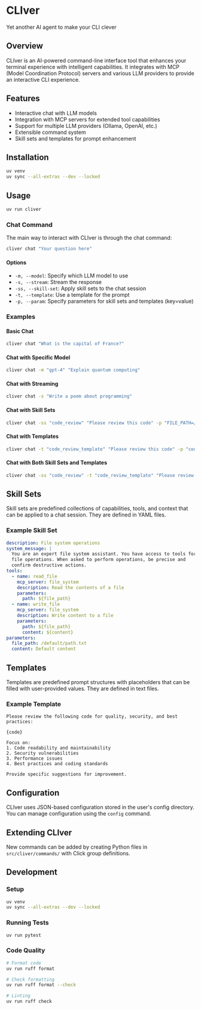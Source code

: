 # CLIver
Yet another AI agent to make your CLI clever

## Overview
CLIver is an AI-powered command-line interface tool that enhances your terminal experience with intelligent capabilities.
It integrates with MCP (Model Coordination Protocol) servers and various LLM providers to provide an interactive CLI experience.

## Features
- Interactive chat with LLM models
- Integration with MCP servers for extended tool capabilities
- Support for multiple LLM providers (Ollama, OpenAI, etc.)
- Extensible command system
- Skill sets and templates for prompt enhancement

## Installation
```bash
uv venv
uv sync --all-extras --dev --locked
```

## Usage
```bash
uv run cliver
```

### Chat Command
The main way to interact with CLIver is through the chat command:

```bash
cliver chat "Your question here"
```

#### Options
- `-m, --model`: Specify which LLM model to use
- `-s, --stream`: Stream the response
- `-ss, --skill-set`: Apply skill sets to the chat session
- `-t, --template`: Use a template for the prompt
- `-p, --param`: Specify parameters for skill sets and templates (key=value)

### Examples

#### Basic Chat
```bash
cliver chat "What is the capital of France?"
```

#### Chat with Specific Model
```bash
cliver chat -m "gpt-4" "Explain quantum computing"
```

#### Chat with Streaming
```bash
cliver chat -s "Write a poem about programming"
```

#### Chat with Skill Sets
```bash
cliver chat -ss "code_review" "Please review this code" -p "FILE_PATH=/path/to/file.py"
```

#### Chat with Templates
```bash
cliver chat -t "code_review_template" "Please review this code" -p "code=def hello(): print('Hello')"
```

#### Chat with Both Skill Sets and Templates
```bash
cliver chat -ss "code_review" -t "code_review_template" "Please review this code" -p "FILE_PATH=/path/to/file.py" -p "code=def hello(): print('Hello')"
```

## Skill Sets
Skill sets are predefined collections of capabilities, tools, and context that can be applied to a chat session. They are defined in YAML files.

### Example Skill Set
```yaml
description: File system operations
system_message: |
  You are an expert file system assistant. You have access to tools for
  file operations. When asked to perform operations, be precise and
  confirm destructive actions.
tools:
  - name: read_file
    mcp_server: file_system
    description: Read the contents of a file
    parameters:
      path: ${file_path}
  - name: write_file
    mcp_server: file_system
    description: Write content to a file
    parameters:
      path: ${file_path}
      content: ${content}
parameters:
  file_path: /default/path.txt
  content: Default content
```

## Templates
Templates are predefined prompt structures with placeholders that can be filled with user-provided values. They are defined in text files.

### Example Template
```
Please review the following code for quality, security, and best practices:

{code}

Focus on:
1. Code readability and maintainability
2. Security vulnerabilities
3. Performance issues
4. Best practices and coding standards

Provide specific suggestions for improvement.
```

## Configuration
CLIver uses JSON-based configuration stored in the user's config directory. You can manage configuration using the `config` command.

## Extending CLIver
New commands can be added by creating Python files in `src/cliver/commands/` with Click group definitions.

## Development
### Setup
```bash
uv venv
uv sync --all-extras --dev --locked
```

### Running Tests
```bash
uv run pytest
```

### Code Quality
```bash
# Format code
uv run ruff format

# Check formatting
uv run ruff format --check

# Linting
uv run ruff check
```